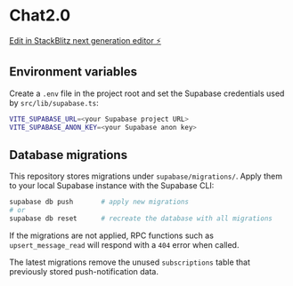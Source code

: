 # Chat2.0

[Edit in StackBlitz next generation editor ⚡️](https://stackblitz.com/~/github.com/Tayler01/Chat2.0)

## Environment variables

Create a `.env` file in the project root and set the Supabase credentials used by `src/lib/supabase.ts`:

```bash
VITE_SUPABASE_URL=<your Supabase project URL>
VITE_SUPABASE_ANON_KEY=<your Supabase anon key>
```

## Database migrations

This repository stores migrations under `supabase/migrations/`. Apply them to your local Supabase instance with the Supabase CLI:

```bash
supabase db push       # apply new migrations
# or
supabase db reset      # recreate the database with all migrations
```

If the migrations are not applied, RPC functions such as `upsert_message_read` will respond with a `404` error when called.

The latest migrations remove the unused `subscriptions` table that previously stored push-notification data.
